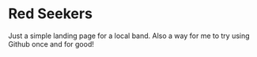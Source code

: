 # Red Seekers
Just a simple landing page for a local band. Also a way for me to try using Github once and for good!
